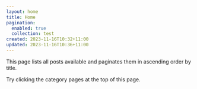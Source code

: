 ```yaml
---
layout: home
title: Home
pagination:
  enabled: true
  collection: test
created: 2023-11-16T10:32+11:00
updated: 2023-11-16T10:36+11:00
---
```



<p>This page lists all posts available and paginates them in ascending order by title.</p>


<p>Try clicking the category pages at the top of this page.</p>